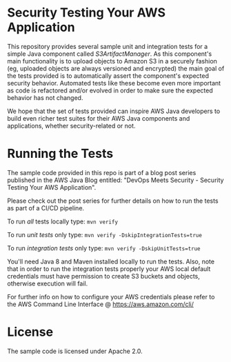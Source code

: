 Security Testing Your AWS Application
=====================================

This repository provides several sample unit and integration tests for a simple Java component called *S3ArtifactManager*. As this component's main functionality is to upload objects to Amazon S3 in a securely fashion (eg, uploaded objects are always versioned and encrypted) the main goal of the tests provided is to automatically assert the component's expected security behavior. Automated tests like these become even more important as code is refactored and/or evolved in order to make sure the expected behavior has not changed.

We hope that the set of tests provided can inspire AWS Java developers to build even richer test suites for their AWS Java components and applications, whether security-related or not.

Running the Tests
=================

The sample code provided in this repo is part of a blog post series published in the AWS Java Blog  entitled: "DevOps Meets Security - Security Testing Your AWS Application".

Please check out the post series for further details on how to run the tests as part of a CI/CD pipeline.

To run *all* tests locally type: `mvn verify`

To run *unit tests* only type: `mvn verify -DskipIntegrationTests=true`

To run *integration tests* only type: `mvn verify -DskipUnitTests=true`

You'll need Java 8 and Maven installed locally to run the tests. Also, note that in order to run the integration tests properly your AWS local default credentials must have permission to create S3 buckets and objects, otherwise execution will fail.

For further info on how to configure your AWS credentials please refer to the AWS Command Line Interface @ https://aws.amazon.com/cli/

License
=======

The sample code is licensed under Apache 2.0.
